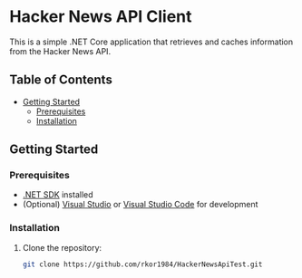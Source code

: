 # Hacker News API Client

This is a simple .NET Core application that retrieves and caches information from the Hacker News API.

## Table of Contents
- [Getting Started](#getting-started)
  - [Prerequisites](#prerequisites)
  - [Installation](#installation)

## Getting Started

### Prerequisites
- [.NET SDK](https://dotnet.microsoft.com/download) installed
- (Optional) [Visual Studio](https://visualstudio.microsoft.com/downloads/) or [Visual Studio Code](https://code.visualstudio.com/) for development

### Installation
1. Clone the repository:
   ```bash
   git clone https://github.com/rkor1984/HackerNewsApiTest.git
